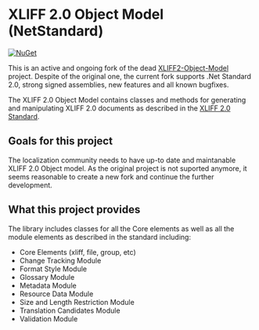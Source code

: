 # XLIFF 2.0 Object Model (NetStandard)
[![NuGet](https://img.shields.io/badge/nuget-2.0.0-blue)](https://www.nuget.org/packages/Xliff.OM.NetStandard)

This is an active and ongoing fork of the dead [XLIFF2-Object-Model](https://github.com/valdisiljuconoks/XLIFF2-Object-Model) project.
Despite of the original one, the current fork supports .Net Standard 2.0, strong signed assemblies, new features and all known bugfixes.

The XLIFF 2.0 Object Model contains classes and methods for generating and manipulating XLIFF 2.0 documents as described in the [XLIFF 2.0
Standard](http://docs.oasis-open.org/xliff/xliff-core/v2.0/xliff-core-v2.0.html).
 
## Goals for this project
The localization community needs to have up-to date and maintanable XLIFF 2.0 Object model.
As the original project is not suported anymore, it seems reasonable to create a new fork and continue the further development. 

## What this project provides 
The library includes classes for all the Core elements as well as all the 
module elements as described in the standard including: 

* Core Elements (xliff, file, group, etc)
* Change Tracking Module
* Format Style Module
* Glossary Module
* Metadata Module
* Resource Data Module
* Size and Length Restriction Module
* Translation Candidates Module
* Validation Module